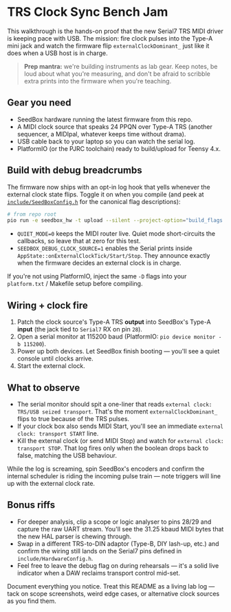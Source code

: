# TRS Clock Sync Bench Jam

This walkthrough is the hands-on proof that the new Serial7 TRS MIDI driver is
keeping pace with USB. The mission: fire clock pulses into the Type-A mini jack
and watch the firmware flip `externalClockDominant_` just like it does when a
USB host is in charge.

> **Prep mantra:** we're building instruments as lab gear. Keep notes, be loud
> about what you're measuring, and don't be afraid to scribble extra prints into
the firmware when you're teaching.

## Gear you need

* SeedBox hardware running the latest firmware from this repo.
* A MIDI clock source that speaks 24 PPQN over Type-A TRS (another sequencer, a
  MIDIpal, whatever keeps time without drama).
* USB cable back to your laptop so you can watch the serial log.
* PlatformIO (or the PJRC toolchain) ready to build/upload for Teensy 4.x.

## Build with debug breadcrumbs

The firmware now ships with an opt-in log hook that yells whenever the external
clock state flips. Toggle it on when you compile (and peek at
[`include/SeedBoxConfig.h`](../../include/SeedBoxConfig.h) for the canonical
flag descriptions):

```bash
# from repo root
pio run -e seedbox_hw -t upload --silent --project-option="build_flags = -DQUIET_MODE=0 -DSEEDBOX_DEBUG_CLOCK_SOURCE=1"
```

* `QUIET_MODE=0` keeps the MIDI router live. Quiet mode short-circuits the
  callbacks, so leave that at zero for this test.
* `SEEDBOX_DEBUG_CLOCK_SOURCE=1` enables the Serial prints inside
  `AppState::onExternalClockTick/Start/Stop`. They announce exactly when the
  firmware decides an external clock is in charge.

If you're not using PlatformIO, inject the same `-D` flags into your
`platform.txt` / Makefile setup before compiling.

## Wiring + clock fire

1. Patch the clock source's Type-A TRS **output** into SeedBox's Type-A **input**
   (the jack tied to `Serial7` RX on pin `28`).
2. Open a serial monitor at 115200 baud (PlatformIO: `pio device monitor -b
   115200`).
3. Power up both devices. Let SeedBox finish booting — you'll see a quiet
   console until clocks arrive.
4. Start the external clock.

## What to observe

* The serial monitor should spit a one-liner that reads
  `external clock: TRS/USB seized transport`. That's the moment
  `externalClockDominant_` flips to true because of the TRS pulses.
* If your clock box also sends MIDI Start, you'll see an immediate
  `external clock: transport START` line.
* Kill the external clock (or send MIDI Stop) and watch for
  `external clock: transport STOP`. That log fires only when the boolean drops
  back to false, matching the USB behaviour.

While the log is screaming, spin SeedBox's encoders and confirm the internal
scheduler is riding the incoming pulse train — note triggers will line up with
the external clock rate.

## Bonus riffs

* For deeper analysis, clip a scope or logic analyser to pins 28/29 and capture
  the raw UART stream. You'll see the 31.25 kbaud MIDI bytes that the new HAL
  parser is chewing through.
* Swap in a different TRS-to-DIN adaptor (Type-B, DIY lash-up, etc.) and confirm
  the wiring still lands on the Serial7 pins defined in
  `include/HardwareConfig.h`.
* Feel free to leave the debug flag on during rehearsals — it's a solid live
  indicator when a DAW reclaims transport control mid-set.

Document everything you notice. Treat this README as a living lab log — tack on
scope screenshots, weird edge cases, or alternative clock sources as you find
them.
